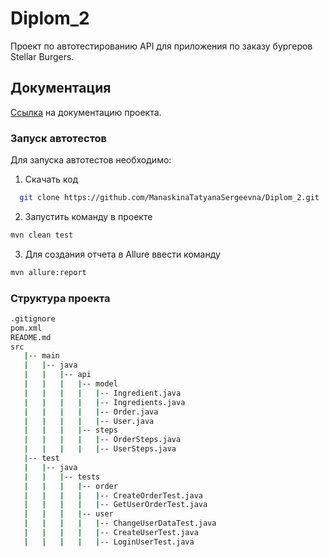 # Diplom_2 

Проект по автотестированию API для приложения по заказу бургеров Stellar Burgers.

## Документация

[Ссылка](https://code.s3.yandex.net/qa-automation-engineer/java/cheatsheets/paid-track/diplom/api-documentation.pdf) на документацию проекта.

### Запуск автотестов

Для запуска автотестов необходимо:

1. Скачать код

 ```sh
   git clone https://github.com/ManaskinaTatyanaSergeevna/Diplom_2.git
   ```
   
2. Запустить команду в проекте

```sh
mvn clean test
```

3. Для создания отчета в Allure ввести команду

```sh
mvn allure:report
```

### Структура проекта

```bash
.gitignore
pom.xml
README.md
src
   |-- main
   |   |-- java
   |   |   |-- api
   |   |   |   |-- model
   |   |   |   |   |-- Ingredient.java
   |   |   |   |   |-- Ingredients.java
   |   |   |   |   |-- Order.java
   |   |   |   |   |-- User.java
   |   |   |   |-- steps
   |   |   |   |   |-- OrderSteps.java
   |   |   |   |   |-- UserSteps.java
   |-- test
   |   |-- java
   |   |   |-- tests
   |   |   |   |-- order
   |   |   |   |   |-- CreateOrderTest.java
   |   |   |   |   |-- GetUserOrderTest.java
   |   |   |   |-- user
   |   |   |   |   |-- ChangeUserDataTest.java
   |   |   |   |   |-- CreateUserTest.java
   |   |   |   |   |-- LoginUserTest.java
   ```
